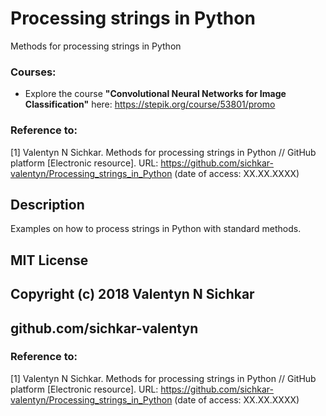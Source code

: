 # Processing strings in Python
Methods for processing strings in Python

### Courses:
* Explore the course **"Convolutional Neural Networks for Image Classification"** here: https://stepik.org/course/53801/promo

### Reference to:
[1] Valentyn N Sichkar. Methods for processing strings in Python // GitHub platform [Electronic resource]. URL: https://github.com/sichkar-valentyn/Processing_strings_in_Python (date of access: XX.XX.XXXX)

## Description
Examples on how to process strings in Python with standard methods.

## MIT License
## Copyright (c) 2018 Valentyn N Sichkar
## github.com/sichkar-valentyn
### Reference to:
[1] Valentyn N Sichkar. Methods for processing strings in Python // GitHub platform [Electronic resource]. URL: https://github.com/sichkar-valentyn/Processing_strings_in_Python (date of access: XX.XX.XXXX)
